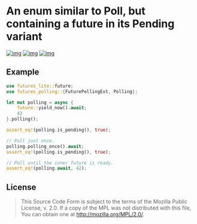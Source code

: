# An enum similar to Poll, but containing a future in its Pending variant

[![img](https://img.shields.io/crates/l/futures-polling.svg)](https://github.com/r3v2d0g/futures-polling/blob/main/LICENSE.txt) [![img](https://img.shields.io/crates/v/futures-polling.svg)](https://crates.io/crates/futures-polling) [![img](https://docs.rs/futures-polling/badge.svg)](https://docs.rs/futures-polling)


## Example

```rust
use futures_lite::future;
use futures_polling::{FuturePollingExt, Polling};

let mut polling = async {
    future::yield_now().await;
    42
}.polling();

assert_eq!(polling.is_pending(), true);

// Poll just once.
polling.polling_once().await;
assert_eq!(polling.is_pending(), true);

// Poll until the inner future is ready.
assert_eq!(polling.await, 42);
```


## License

> This Source Code Form is subject to the terms of the Mozilla Public License, v. 2.0. If a copy of the MPL was not distributed with this file, You can obtain one at <http://mozilla.org/MPL/2.0/>.
